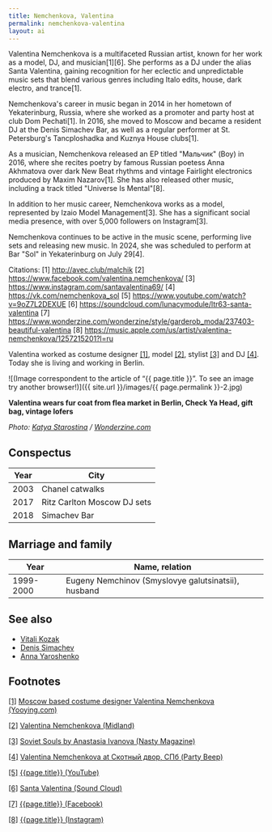 ```yaml
---
title: Nemchenkova, Valentina
permalink: nemchenkova-valentina
layout: ai
---
```


Valentina Nemchenkova is a multifaceted Russian artist, known for her work as a model, DJ, and musician[1][6]. She performs as a DJ under the alias Santa Valentina, gaining recognition for her eclectic and unpredictable music sets that blend various genres including Italo edits, house, dark electro, and trance[1].

Nemchenkova's career in music began in 2014 in her hometown of Yekaterinburg, Russia, where she worked as a promoter and party host at club Dom Pechati[1]. In 2016, she moved to Moscow and became a resident DJ at the Denis Simachev Bar, as well as a regular performer at St. Petersburg's Tancploshadka and Kuznya House clubs[1].

As a musician, Nemchenkova released an EP titled "Мальчик" (Boy) in 2016, where she recites poetry by famous Russian poetess Anna Akhmatova over dark New Beat rhythms and vintage Fairlight electronics produced by Maxim Nazarov[1]. She has also released other music, including a track titled "Universe Is Mental"[8].

In addition to her music career, Nemchenkova works as a model, represented by Izaio Model Management[3]. She has a significant social media presence, with over 5,000 followers on Instagram[3].

Nemchenkova continues to be active in the music scene, performing live sets and releasing new music. In 2024, she was scheduled to perform at Bar "Sol" in Yekaterinburg on July 29[4].

Citations:
[1] http://avec.club/malchik
[2] https://www.facebook.com/valentina.nemchenkova/
[3] https://www.instagram.com/santavalentina69/
[4] https://vk.com/nemchenkova_sol
[5] https://www.youtube.com/watch?v=9oZ7L2DEXUE
[6] https://soundcloud.com/lunacymodule/ltr63-santa-valentina
[7] https://www.wonderzine.com/wonderzine/style/garderob_moda/237403-beautiful-valentina
[8] https://music.apple.com/us/artist/valentina-nemchenkova/1257215201?l=ru

Valentina worked as costume designer <span id="a1">[\[1\]](#f1)</span>, model <span id="a2">[\[2\]](#f2)</span>, stylist <span id="a3">[\[3\]](#f3)</span> and DJ <span id="a4">[\[4\]](#f4)</span>. Today she is living and working in Berlin.

![(Image correspondent to the article of “{{ page.title }}”. To see an image try another browser!)]({{ site.url }}/images/{{ page.permalink }}-2.jpg)

**Valentina wears fur coat from flea market in Berlin, Check Ya Head, gift bag, vintage lofers**

*Photo: [Katya Starostina](starostina-katya) / [Wonderzine.com](https://www.wonderzine.com/wonderzine/style/garderob_moda/237403-beautiful-valentina)*

## Conspectus  

|Year|City|
|-|-|
|2003|Chanel catwalks|
|2017|Ritz Carlton Moscow DJ sets|
|2018|Simachev Bar|

## Marriage and family  

|Year|Name, relation|
|-|-|
|1999-2000|Eugeny Nemchinov (Smyslovye galutsinatsii), husband|

## See also

+ [Vitali Kozak](kozak-vitali)
+ [Denis Simachev](simachev-denis)
+ [Anna Yaroshenko](yaroshenko-anna)

## Footnotes

[[1]](#a1) <span id="f1"></span> [Moscow based costume designer Valentina Nemchenkova (Yooying.com)](https://www.yooying.com/valentina.nemchenkova)

[[2]](#a2) <span id="f2"></span> [Valentina Nemchenkova (Midland)](http://midland.agency/)

[[3]](#a3) <span id="f3"></span> [Soviet Souls by Anastasia Ivanova (Nasty Magazine)](http://www.nastymagazine.com/fashion/soviet-souls-by-anastasia-ivanova/)

[[4]](#a4) <span id="f4"></span> [Valentina Nemchenkova at Скотный двор, СПб (Party Beep)](https://www.facebook.com/valentina.nemchenkova)

[[5]](#a5) <span id="f5"></span> [{{page.title}} (YouTube)](https://www.youtube.com/channel/UC6M17lpY_HsrWdlHsZlYOpw)

[[6]](#a6) <span id="f6"></span> [Santa Valentina (Sound Cloud)](https://soundcloud.com/santavalentina)

[[7]](#a7) <span id="f7"></span> [{{page.title}} (Facebook)](https://www.facebook.com/valentina.nemchenkova)

[[8]](#a8) <span id="f8"></span> [{{page.title}} (Instagram)](https://www.instagram.com/valentina.nemchenkova/?hl=en)
